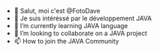 - 👋 Salut, moi c'est @FotoDave
- 👀 Je suis intéréssé par le développement JAVA
- 🌱 I’m currently learning  JAVA language
- 💞️ I’m looking to collaborate on a JAVA project
- 📫 How to join  the JAVA Community

<!---
FotoDave/FotoDave is a ✨ special ✨ repository because its `README.md` (this file) appears on your GitHub profile.
You can click the Preview link to take a look at your changes.
--->

